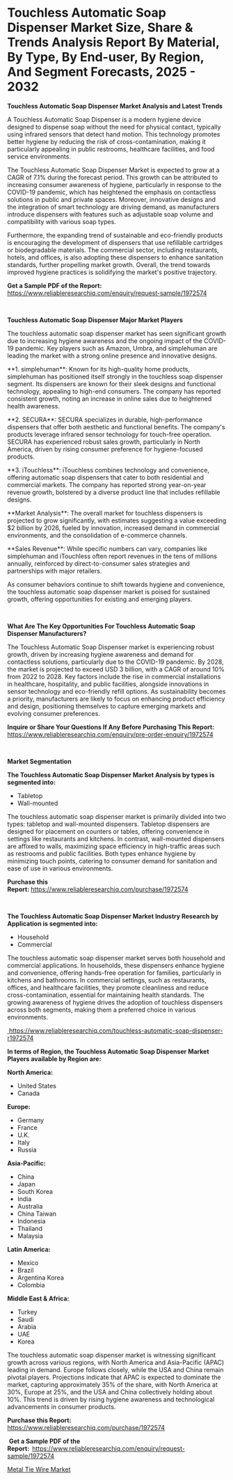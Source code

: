 <p><h1>Touchless Automatic Soap Dispenser Market Size, Share & Trends Analysis Report By Material, By Type, By End-user, By Region, And Segment Forecasts, 2025 - 2032</h1></p><p><strong>Touchless Automatic Soap Dispenser Market Analysis and Latest Trends</strong></p>
<p><p>A Touchless Automatic Soap Dispenser is a modern hygiene device designed to dispense soap without the need for physical contact, typically using infrared sensors that detect hand motion. This technology promotes better hygiene by reducing the risk of cross-contamination, making it particularly appealing in public restrooms, healthcare facilities, and food service environments.</p><p>The Touchless Automatic Soap Dispenser Market is expected to grow at a CAGR of 7.1% during the forecast period. This growth can be attributed to increasing consumer awareness of hygiene, particularly in response to the COVID-19 pandemic, which has heightened the emphasis on contactless solutions in public and private spaces. Moreover, innovative designs and the integration of smart technology are driving demand, as manufacturers introduce dispensers with features such as adjustable soap volume and compatibility with various soap types.</p><p>Furthermore, the expanding trend of sustainable and eco-friendly products is encouraging the development of dispensers that use refillable cartridges or biodegradable materials. The commercial sector, including restaurants, hotels, and offices, is also adopting these dispensers to enhance sanitation standards, further propelling market growth. Overall, the trend towards improved hygiene practices is solidifying the market's positive trajectory.</p></p>
<p><strong>Get a Sample PDF of the Report:&nbsp;</strong> <a href="https://www.reliableresearchiq.com/enquiry/request-sample/1972574?utm_campaign=3461&utm_medium=2&utm_source=Github&utm_content=ia&utm_term=05042025&utm_id=touchless-automatic-soap-dispenser">https://www.reliableresearchiq.com/enquiry/request-sample/1972574</a></p>
<p>&nbsp;</p>
<p><strong>Touchless Automatic Soap Dispenser Major Market Players</strong></p>
<p><p>The touchless automatic soap dispenser market has seen significant growth due to increasing hygiene awareness and the ongoing impact of the COVID-19 pandemic. Key players such as Amazon, Umbra, and simplehuman are leading the market with a strong online presence and innovative designs.</p><p>**1. simplehuman**: Known for its high-quality home products, simplehuman has positioned itself strongly in the touchless soap dispenser segment. Its dispensers are known for their sleek designs and functional technology, appealing to high-end consumers. The company has reported consistent growth, noting an increase in online sales due to heightened health awareness.</p><p>**2. SECURA**: SECURA specializes in durable, high-performance dispensers that offer both aesthetic and functional benefits. The company's products leverage infrared sensor technology for touch-free operation. SECURA has experienced robust sales growth, particularly in North America, driven by rising consumer preference for hygiene-focused products.</p><p>**3. iTouchless**: iTouchless combines technology and convenience, offering automatic soap dispensers that cater to both residential and commercial markets. The company has reported strong year-on-year revenue growth, bolstered by a diverse product line that includes refillable designs.</p><p>**Market Analysis**: The overall market for touchless dispensers is projected to grow significantly, with estimates suggesting a value exceeding $2 billion by 2026, fueled by innovation, increased demand in commercial environments, and the consolidation of e-commerce channels.</p><p>**Sales Revenue**: While specific numbers can vary, companies like simplehuman and iTouchless often report revenues in the tens of millions annually, reinforced by direct-to-consumer sales strategies and partnerships with major retailers.</p><p>As consumer behaviors continue to shift towards hygiene and convenience, the touchless automatic soap dispenser market is poised for sustained growth, offering opportunities for existing and emerging players.</p></p>
<p>&nbsp;</p>
<p><strong>What Are The Key Opportunities For Touchless Automatic Soap Dispenser Manufacturers?</strong></p>
<p><p>The Touchless Automatic Soap Dispenser market is experiencing robust growth, driven by increasing hygiene awareness and demand for contactless solutions, particularly due to the COVID-19 pandemic. By 2028, the market is projected to exceed USD 3 billion, with a CAGR of around 10% from 2022 to 2028. Key factors include the rise in commercial installations in healthcare, hospitality, and public facilities, alongside innovations in sensor technology and eco-friendly refill options. As sustainability becomes a priority, manufacturers are likely to focus on enhancing product efficiency and design, positioning themselves to capture emerging markets and evolving consumer preferences.</p></p>
<p><strong>Inquire or Share Your Questions If Any Before Purchasing This Report:</strong> <a href="https://www.reliableresearchiq.com/enquiry/pre-order-enquiry/1972574?utm_campaign=3461&utm_medium=2&utm_source=Github&utm_content=ia&utm_term=05042025&utm_id=touchless-automatic-soap-dispenser">https://www.reliableresearchiq.com/enquiry/pre-order-enquiry/1972574</a></p>
<p>&nbsp;</p>
<p><strong>Market Segmentation</strong></p>
<p><strong>The Touchless Automatic Soap Dispenser Market Analysis by types is segmented into:</strong></p>
<p><ul><li>Tabletop</li><li>Wall-mounted</li></ul></p>
<p><p>The touchless automatic soap dispenser market is primarily divided into two types: tabletop and wall-mounted dispensers. Tabletop dispensers are designed for placement on counters or tables, offering convenience in settings like restaurants and kitchens. In contrast, wall-mounted dispensers are affixed to walls, maximizing space efficiency in high-traffic areas such as restrooms and public facilities. Both types enhance hygiene by minimizing touch points, catering to consumer demand for sanitation and ease of use in various environments.</p></p>
<p><strong>Purchase this Report:&nbsp;</strong><a href="https://www.reliableresearchiq.com/purchase/1972574?utm_campaign=3461&utm_medium=2&utm_source=Github&utm_content=ia&utm_term=05042025&utm_id=touchless-automatic-soap-dispenser">https://www.reliableresearchiq.com/purchase/1972574</a></p>
<p>&nbsp;</p>
<p><strong>The Touchless Automatic Soap Dispenser Market Industry Research by Application is segmented into:</strong></p>
<p><ul><li>Household</li><li>Commercial</li></ul></p>
<p><p>The touchless automatic soap dispenser market serves both household and commercial applications. In households, these dispensers enhance hygiene and convenience, offering hands-free operation for families, particularly in kitchens and bathrooms. In commercial settings, such as restaurants, offices, and healthcare facilities, they promote cleanliness and reduce cross-contamination, essential for maintaining health standards. The growing awareness of hygiene drives the adoption of touchless dispensers across both segments, making them a preferred choice in various environments.</p></p>
<p><a href="https://www.reliableresearchiq.com/touchless-automatic-soap-dispenser-r1972574?utm_campaign=3461&utm_medium=2&utm_source=Github&utm_content=ia&utm_term=05042025&utm_id=touchless-automatic-soap-dispenser">&nbsp;https://www.reliableresearchiq.com/touchless-automatic-soap-dispenser-r1972574</a></p>
<p><strong>In terms of Region, the Touchless Automatic Soap Dispenser Market Players available by Region are:</strong></p>
<p>
    <p> <strong> North America: </strong>
        <ul>
            <li>United States</li>
            <li>Canada</li>
        </ul>
        </p> 
    <p> <strong> Europe: </strong>
        <ul>
            <li>Germany</li>
            <li>France</li>
            <li>U.K.</li>
            <li>Italy</li>
            <li>Russia</li>
        </ul>
        </p> 
    <p> <strong> Asia-Pacific: </strong>
        <ul>
            <li>China</li>
            <li>Japan</li>
            <li>South Korea</li>
            <li>India</li>
            <li>Australia</li>
            <li>China Taiwan</li>
            <li>Indonesia</li>
            <li>Thailand</li>
            <li>Malaysia</li>
        </ul>
        </p> 
    <p> <strong> Latin America: </strong>
        <ul>
            <li>Mexico</li>
            <li>Brazil</li>
            <li>Argentina Korea</li>
            <li>Colombia</li>
        </ul>
        </p> 
    <p> <strong> Middle East & Africa: </strong>
        <ul>
            <li>Turkey</li>
            <li>Saudi</li>
            <li>Arabia</li>
            <li>UAE</li>
            <li>Korea</li>
        </ul>
    </p>
    </p>
<p><p>The touchless automatic soap dispenser market is witnessing significant growth across various regions, with North America and Asia-Pacific (APAC) leading in demand. Europe follows closely, while the USA and China remain pivotal players. Projections indicate that APAC is expected to dominate the market, capturing approximately 35% of the share, with North America at 30%, Europe at 25%, and the USA and China collectively holding about 10%. This trend is driven by rising hygiene awareness and technological advancements in consumer products.</p></p>
<p><strong>Purchase this Report: </strong><a href="https://www.reliableresearchiq.com/purchase/1972574?utm_campaign=3461&utm_medium=2&utm_source=Github&utm_content=ia&utm_term=05042025&utm_id=touchless-automatic-soap-dispenser">https://www.reliableresearchiq.com/purchase/1972574</a></p>
<p>&nbsp;<strong>Get a Sample PDF of the Report:&nbsp;&nbsp;</strong><a href="https://www.reliableresearchiq.com/enquiry/request-sample/1972574?utm_campaign=3461&utm_medium=2&utm_source=Github&utm_content=ia&utm_term=05042025&utm_id=touchless-automatic-soap-dispenser">https://www.reliableresearchiq.com/enquiry/request-sample/1972574</a></p>
<p><strong></strong></p>
<p><p><a href="https://github.com/mudgeadamsvx/Market-Research-Report-List-1/blob/main/metal-tie-wire-market.md?utm_campaign=3461&utm_medium=2&utm_source=Github&utm_content=ia&utm_term=05042025&utm_id=touchless-automatic-soap-dispenser">Metal Tie Wire Market</a></p></p>